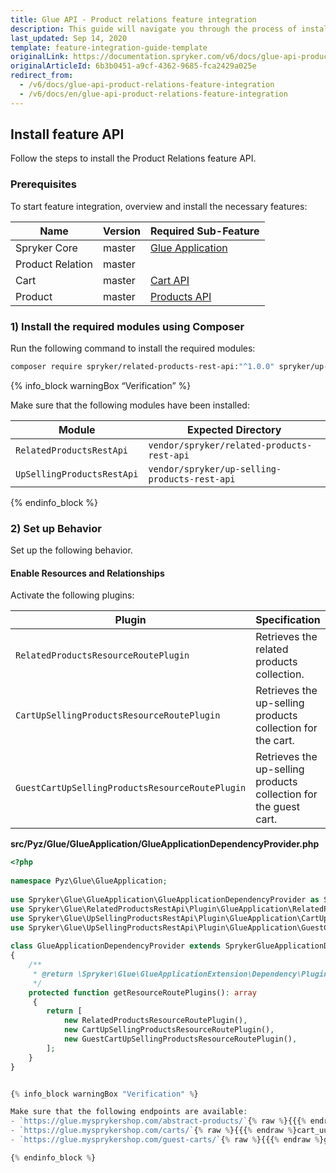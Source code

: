```yaml
---
title: Glue API - Product relations feature integration
description: This guide will navigate you through the process of installing and configuring the Product Relations feature in Spryker OS.
last_updated: Sep 14, 2020
template: feature-integration-guide-template
originalLink: https://documentation.spryker.com/v6/docs/glue-api-product-relations-feature-integration
originalArticleId: 6b3b0451-a9cf-4362-9685-fca2429a025e
redirect_from:
  - /v6/docs/glue-api-product-relations-feature-integration
  - /v6/docs/en/glue-api-product-relations-feature-integration
---
```


## Install feature API

Follow the steps to install the Product Relations feature API.

### Prerequisites

To start feature integration, overview and install the necessary features:

|Name|Version|Required Sub-Feature|
|---|---|---|
|Spryker Core| master |[Glue Application](/docs/scos/dev/feature-integration-guides/{{page.version}}/glue-api/glue-api-glue-application-feature-integration.html)|
|Product Relation|master||
|Cart|master| [Cart API](/docs/scos/dev/feature-integration-guides/{{page.version}}/glue-api/glue-api-cart-feature-integration.html) ||
Product|master|[Products API](/docs/scos/dev/feature-integration-guides/{{page.version}}/glue-api/glue-api-product-feature-integration.html)|

### 1) Install the required modules using Composer

Run the following command to install the required modules:

```bash
composer require spryker/related-products-rest-api:"^1.0.0" spryker/up-selling-products-rest-api:"^1.0.0" --update-with-dependencies
```

{% info_block warningBox “Verification” %}

Make sure that the following modules have been installed:
    
|Module|Expected Directory|
|---|---|
|`RelatedProductsRestApi`|`vendor/spryker/related-products-rest-api`|
|`UpSellingProductsRestApi`|`vendor/spryker/up-selling-products-rest-api`|

{% endinfo_block %}

### 2) Set up Behavior

Set up the following behavior.

#### Enable Resources and Relationships

Activate the following plugins:

|Plugin|Specification|Prerequisites|Namespace|
|---|---|---|---|
|`RelatedProductsResourceRoutePlugin`|Retrieves the related products collection.|None|`Spryker\Glue\RelatedProductsRestApi\Plugin\GlueApplication`|
|`CartUpSellingProductsResourceRoutePlugin`|Retrieves the up-selling products collection for the cart.|None|`Spryker\Glue\UpSellingProductsRestApi\Plugin\GlueApplication`|
|`GuestCartUpSellingProductsResourceRoutePlugin`|Retrieves the up-selling products collection for the guest cart.|None|`Spryker\Glue\UpSellingProductsRestApi\Plugin\GlueApplication`|


**src/Pyz/Glue/GlueApplication/GlueApplicationDependencyProvider.php**

```php
<?php
 
namespace Pyz\Glue\GlueApplication;
 
use Spryker\Glue\GlueApplication\GlueApplicationDependencyProvider as SprykerGlueApplicationDependencyProvider;
use Spryker\Glue\RelatedProductsRestApi\Plugin\GlueApplication\RelatedProductsResourceRoutePlugin;
use Spryker\Glue\UpSellingProductsRestApi\Plugin\GlueApplication\CartUpSellingProductsResourceRoutePlugin;
use Spryker\Glue\UpSellingProductsRestApi\Plugin\GlueApplication\GuestCartUpSellingProductsResourceRoutePlugin;
 
class GlueApplicationDependencyProvider extends SprykerGlueApplicationDependencyProvider
{
    /**
     * @return \Spryker\Glue\GlueApplicationExtension\Dependency\Plugin\ResourceRoutePluginInterface[]
     */
    protected function getResourceRoutePlugins(): array
     {
        return [
            new RelatedProductsResourceRoutePlugin(),
            new CartUpSellingProductsResourceRoutePlugin(),
            new GuestCartUpSellingProductsResourceRoutePlugin(),
        ];
    }
}


{% info_block warningBox "Verification" %}

Make sure that the following endpoints are available:
- `https://glue.mysprykershop.com/abstract-products/`{% raw %}{{{% endraw %}abstract_product_sku{% raw %}}}{% endraw %}`e/related-products`
- `https://glue.mysprykershop.com/carts/`{% raw %}{{{% endraw %}cart_uuid{% raw %}}}{% endraw %}`/up-selling-products`
- `https://glue.mysprykershop.com/guest-carts/`{% raw %}{{{% endraw %}guest_cart_uuid{% raw %}}}{% endraw %}`/up-selling-products`

{% endinfo_block %}

